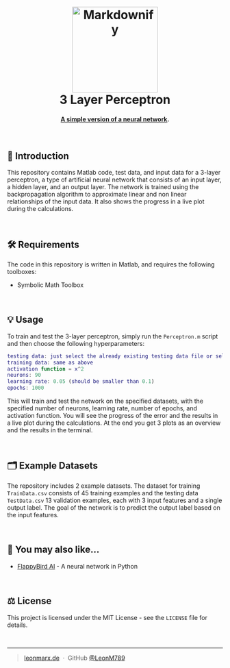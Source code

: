 
<h1 align="center">
  <br>
  <a href="https://leonmarx.de"><img src="https://leonmarx.de/other_pictures/github_logo.jpeg" alt="Markdownify" width="200"></a>
  <br>
  3 Layer Perceptron
  <br>
</h1>

<h4 align="center"><b><u>A simple version of a <a href="https://towardsdatascience.com/what-is-a-perceptron-basics-of-neural-networks-c4cfea20c590" target="_blank">neural network</b></u></a>.</h4>

<!---
<p align="center">
  <a href="#introduction">Introduction</a> •
  <a href="#Requirements">Requirements</a> •
  <a href="#Usage">Usage</a> •
  <a href="#Example-datasets">Example Datasets</a> •
  <a href="#related">Related</a> •
  <a href="#license">License</a>
</p>
--->

<br>

## 📝 Introduction
This repository contains Matlab code, test data, and input data for a 3-layer perceptron, a type of artificial neural network that consists of an input layer, a hidden layer, and an output layer. The network is trained using the backpropagation algorithm to approximate linear and non linear relationships of the input data. It also shows the progress in a live plot during the calculations.

<br>

## 🛠️ Requirements
The code in this repository is written in Matlab, and requires the following toolboxes:

  - Symbolic Math Toolbox

<br>

## 💡 Usage
To train and test the 3-layer perceptron, simply run the `Perceptron.m` script and then choose the following hyperparameters:

```matlab
testing data: just select the already existing testing data file or select your own
training data: same as above
activation function = x^2
neurons: 90
learning rate: 0.05 (should be smaller than 0.1)
epochs: 1000
```
This will train and test the network on the specified datasets, with the specified number of neurons, learning rate, number of epochs, and activation function. You will see the progress of the error and the results in a live plot during the calculations. At the end you get 3 plots as an overview and the results in the terminal.  

<br>

## 🗂️ Example Datasets
The repository includes 2 example datasets. The dataset for training `TrainData.csv` consists of 45 training examples and the testing data `TestData.csv` 13 validation examples, each with 3 input features and a single output label. The goal of the network is to predict the output label based on the input features.

<br>

## 🧡 You may also like...

- [FlappyBird AI](https://github.com/LeonM789/FlappyBirdAI.git) - A neural network in Python

<br>

## ⚖️ License

This project is licensed under the MIT License - see the `LICENSE` file for details.

<br>

---

> [leonmarx.de](https://www.leonmarx.de) &nbsp;&middot;&nbsp;
> GitHub [@LeonM789](https://github.com/LeonM789) 
